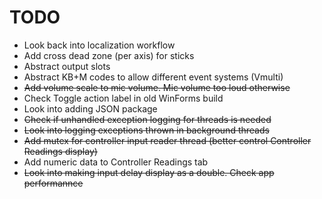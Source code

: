 # TODO

* Look back into localization workflow
* Add cross dead zone (per axis) for sticks
* Abstract output slots
* Abstract KB+M codes to allow different event systems (Vmulti)
* ~~Add volume scale to mic volume. Mic volume too loud otherwise~~
* Check Toggle action label in old WinForms build
* Look into adding JSON package
* ~~Check if unhandled exception logging for threads is needed~~
* ~~Look into logging exceptions thrown in background threads~~
* ~~Add mutex for controller input reader thread (better control
Controller Readings display)~~
* Add numeric data to Controller Readings tab
* ~~Look into making input delay display as a double. Check app performannce~~

